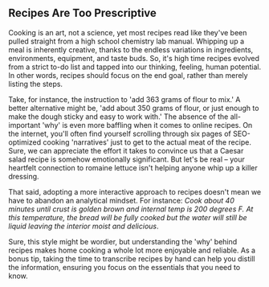 Recipes Are Too Prescriptive
-----------------------------------

Cooking is an art, not a science, yet most recipes read like they've been pulled straight from a high school chemistry lab manual.
Whipping up a meal is inherently creative, thanks to the endless variations in ingredients, environments, equipment, and taste buds.
So, it's high time recipes evolved from a strict to-do list and tapped into our thinking, feeling, human potential.
In other words, recipes should focus on the end goal, rather than merely listing the steps.

Take, for instance, the instruction to 'add 363 grams of flour to mix.'
A better alternative might be, 'add about 350 grams of flour, or just enough to make the dough sticky and easy to work with.'
The absence of the all-important 'why' is even more baffling when it comes to online recipes.
On the internet, you'll often find yourself scrolling through six pages of SEO-optimized cooking 'narratives' just to get to the actual meat of the recipe.
Sure, we can appreciate the effort it takes to convince us that a Caesar salad recipe is somehow emotionally significant.
But let's be real – your heartfelt connection to romaine lettuce isn't helping anyone whip up a killer dressing.

That said, adopting a more interactive approach to recipes doesn't mean we have to abandon an analytical mindset. For instance:
_Cook about 40 minutes until crust is golden brown and internal temp is 200 degrees F._
_At this temperature, the bread will be fully cooked but the water will still be liquid leaving the interior moist and delicious_.

Sure, this style might be wordier, but understanding the 'why' behind recipes makes home cooking a whole lot more enjoyable and reliable.
As a bonus tip, taking the time to transcribe recipes by hand can help you distill the information, ensuring you focus on the essentials that you need to know.
